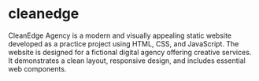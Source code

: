 # cleanedge
CleanEdge Agency is a modern and visually appealing static website developed as a practice project using HTML, CSS, and JavaScript. The website is designed for a fictional digital agency offering creative services. It demonstrates a clean layout, responsive design, and includes essential web components.
